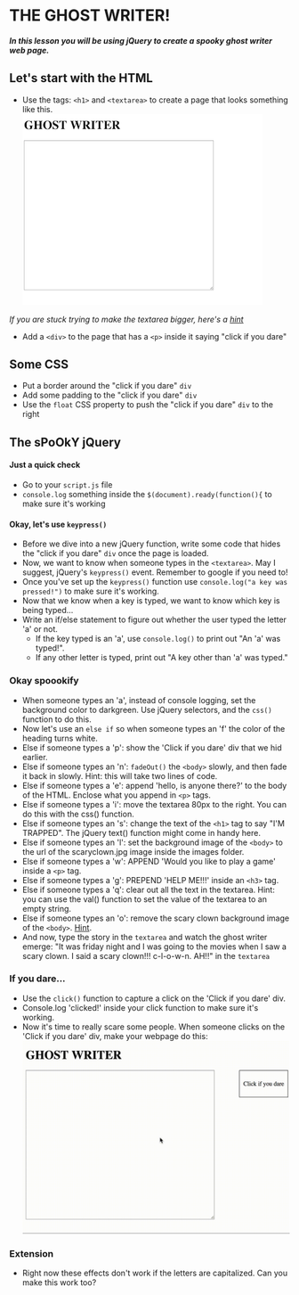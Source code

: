 # THE GHOST WRITER!
##### In this lesson you will be using jQuery to create a spooky ghost writer web page.

## Let's start with the HTML
* Use the tags: `<h1>` and `<textarea>` to create a page that looks something like this.
![screen](images/example.png)


*If you are stuck trying to make the textarea bigger, here's a [hint](https://www.w3schools.com/tags/tryit.asp?filename=tryhtml_textarea)*
* Add a `<div>` to the page that has a `<p>` inside it saying "click if you dare"

## Some CSS
* Put a border around the "click if you dare" `div` 
* Add some padding to the "click if you dare" `div`
* Use the `float` CSS property to push the "click if you dare" `div` to the right

## The sPoOkY jQuery
#### Just a quick check
* Go to your `script.js` file
* `console.log` something inside the `$(document).ready(function(){` to make sure it's working
#### Okay, let's use `keypress()`
* Before we dive into a new jQuery function, write some code that hides the "click if you dare" `div` once the page is loaded.
* Now, we want to know when someone types in the `<textarea>`. May I suggest, jQuery's `keypress()` event. Remember to google if you need to!
* Once you've set up the `keypress()` function use `console.log("a key was pressed!")` to make sure it's working.
* Now that we know when a key is typed, we want to know which key is being typed...
* Write an if/else statement to figure out whether the user typed the letter 'a' or not. 
  * If the key typed is an 'a', use `console.log()` to print out "An 'a' was typed!". 
  * If any other letter is typed, print out "A key other than 'a' was typed."


### Okay spoookify
* When someone types an 'a', instead of console logging, set the background color to darkgreen. Use jQuery selectors, and the `css()` function to do this. 
* Now let's use an `else if` so when someone types an 'f' the color of the heading turns white. 
* Else if someone types a 'p': show the 'Click if you dare' div that we hid earlier. 
* Else if someone types an 'n': `fadeOut()` the `<body>` slowly, and then fade it back in slowly. Hint: this will take two lines of code. 
* Else if someone types a 'e': append 'hello, is anyone there?' to the body of the HTML. Enclose what you append in `<p>` tags. 
* Else if someone types a 'i': move the textarea 80px to the right. You can do this with the css() function. 
* Else if someone types an 's': change the text of the `<h1>` tag to say "I'M TRAPPED". The jQuery text() function might come in handy here. 
* Else if someone types an 'l': set the background image of the `<body>` to the url of the scaryclown.jpg image inside the images folder. 
* Else if someone types a 'w': APPEND 'Would you like to play a game' inside a `<p>` tag. 
* Else if someone types a 'g': PREPEND 'HELP ME!!!' inside an `<h3>` tag.
* Else if someone types a 'q': clear out all the text in the textarea. Hint: you can use the val() function to set the value of the textarea to an empty string. 
* Else if someone types an 'o': remove the scary clown background image of the `<body>`. [Hint](https://stackoverflow.com/questions/6747176/how-can-i-remove-a-background-image-attribute).
* And now, type the story in the `textarea` and watch the ghost writer emerge: 
"It was friday night and I was going to the movies when I saw a scary clown. I said a scary clown!!! c-l-o-w-n. AH!!" in the `textarea`

### If you dare...
* Use the `click()` function to capture a click on the 'Click if you dare' div.
* Console.log 'clicked!' inside your click function to make sure it's working.
* Now it's time to really scare some people. When someone clicks on the 'Click if you dare' div, make your webpage do this: ![gif](images/youll_never_escape.gif)

### Extension
* Right now these effects don't work if the letters are capitalized. Can you make this work too?









